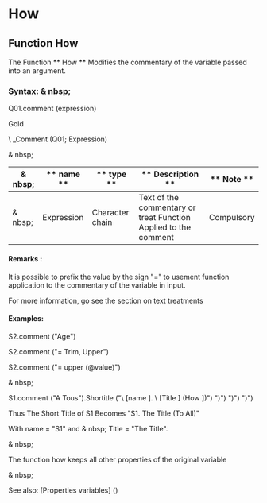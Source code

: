 # How

## Function How

The Function ** How ** Modifies the commentary of the variable passed into an argument.

### Syntax: & nbsp;

Q01.comment (expression)

Gold

\ _Comment (Q01; Expression)

& nbsp;

| & nbsp; | ** name ** | ** type ** | ** Description ** | ** Note ** |
| --- | --- | --- | --- | --- |
| & nbsp; | Expression | Character chain | Text of the commentary or treat Function Applied to the comment | Compulsory |


#### Remarks :

It is possible to prefix the value by the sign "=" to usement function application to the commentary of the variable in input.

For more information, go see the section on text treatments

#### Examples:

S2.comment ("Age")

S2.comment ("= Trim, Upper")

S2.comment ("= upper (@value)")

& nbsp;

S1.comment ("A Tous").Shortitle ("\ [name \]. \ [Title \] (How \])") ")") ")") ")")

Thus The Short Title of S1 Becomes "S1. The Title (To All)"

With name = "S1" and & nbsp; Title = "The Title".

& nbsp;

The function how keeps all other properties of the original variable

& nbsp;

See also: [Properties variables] (<modify Proproprietesdesvariable.md>)